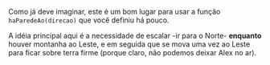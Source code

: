 Como já deve imaginar, este é um bom lugar para usar a função `haParedeAo(direcao)` que você definiu há pouco.

A idéia principal aqui é a necessidade de escalar -ir para o Norte- **enquanto** houver montanha ao Leste, e em seguida que se mova uma vez ao Leste para ficar sobre terra firme (porque claro, não podemos deixar Alex no ar).

